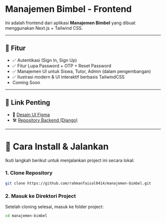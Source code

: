 # Manajemen Bimbel - Frontend

Ini adalah frontend dari aplikasi **Manajemen Bimbel** yang dibuat menggunakan Next.js + Tailwind CSS.

---

## 🎯 Fitur

- ✅ Autentikasi (Sign In, Sign Up)
- ✅ Fitur Lupa Password + OTP + Reset Password
- ✅ Manajemen UI untuk Siswa, Tutor, Admin (dalam pengembangan)
- ✅ Ilustrasi modern & UI interaktif berbasis TailwindCSS
- Coming Soon

---

## 📐 Link Penting

- 🎨 [Desain UI Figma](https://www.figma.com/design/xJptZfx4oK4eYOSoDRPeAE/UI-UX-LMS---Gluon-IT?node-id=0-1&t=0Rk034BKqJzwQqM3-1)
- 🛠️ [Repository Backend (Django)](https://github.com/rahmanfaisal0414/backend_bimbel)

---

# 🚀 Cara Install & Jalankan

Ikuti langkah berikut untuk menjalankan project ini secara lokal:

### 1. Clone Repository

```bash
git clone https://github.com/rahmanfaisal0414/manajemen-bimbel.git
```
### 2. Masuk ke Direktori Project

Setelah cloning selesai, masuk ke folder project:

```bash
cd manajemen-bimbel
```


